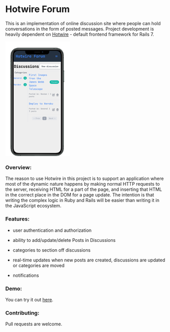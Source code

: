 <h1 style="margin-top: 0px;">Hotwire Forum</h1>

<p>
This is an implementation of online discussion site where people can hold conversations in the form of posted messages. Project development is heavily dependent on <a href="https://hotwired.dev/">Hotwire</a> - default frontend framework for Rails 7. 
</p>
<div align="start">
<img src="screenshots/presentation.png" width="40%"></img> 
</div>

### Overview:

The reason to use Hotwire in this project is to support an application where most of the dynamic nature happens by making normal HTTP requests to the server, receiving HTML for a part of the page, and inserting that HTML in the correct place in the DOM for a page update. The intention is that writing the complex logic in Ruby and Rails will be easier than writing it in the JavaScript ecosystem.

### Features:

- user authentication and authorization

- ability to add/update/delete Posts in Discussions

- categories to section off discussions

- real-time updates when new posts are created, discussions are updated or categories are moved

- notifications

### Demo:

You can try it out [here](https://secure-retreat-04532.herokuapp.com/).


### Contributing:

Pull requests are welcome.
